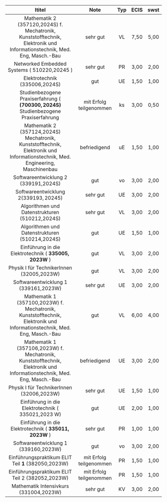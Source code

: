 
|                                                             Ititel                                                             |          Note           | Typ | ECIS | swst |
| :----------------------------------------------------------------------------------------------------------------------------: | :---------------------: | :-: | :--: | :--: |
|    Mathematik 2 (357120,2024S) f. Mechatronik, Kunststofftechnik, Elektronik und Informationstechnik, Med. Eng, Masch.-Bau     |        sehr gut         | VL  | 7,50 | 5,00 |
|                                          Networked Embedded Systems ( 510220,20245 )                                           |        sehr gut         | PR  | 3,00 | 2,00 |
|                                                 Elektrotechnik (335006,2024S)                                                  |           gut           | UE  | 1,50 | 1,00 |
|            Studienbezogene Praxiserfahrung ( $\mathbf{( 7 0 0 3 0 0 , 2 0 2 4 S )}$ Studienbezogene Praxiserfahrung            | mit Erfolg teilgenommen | ks  | 3,00 | 0,50 |
| Mathematik 2 (357124,2024S) Mechatronik, Kunststofftechnik, Elektronik und Informationstechnik, Med. Engineering, Maschinenbau |      befriedigend       | uE  | 1,50 | 1,00 |
|                                              Softwareentwicklung 2 (339191,2024S)                                              |           gut           | vo  | 3,00 | 2,00 |
|                                             Softwareentwicklung $2(339193,20245)$                                              |        sehr gut         | UE  | 3,00 | 2,00 |
|                                         Algorithmen und Datenstrukturen (510212,2024S)                                         |        sehr gut         | VL  | 3,00 | 2,00 |
|                                         Algorithmen und Datenstrukturen (510214,2024S)                                         |           gut           | UE  | 1,50 | 1,00 |
|                       Einführung in die Elektrotechnik ( $\mathbf{3 3 5 0 0 5 , 2 0 2 3 W \text { ) }}$                        |           gut           | VL  | 3,00 | 2,00 |
|                                           Physik I für TechnikerInnen (32005,2023W)                                            |           gut           | VL  | 3,00 | 2,00 |
|                                              Softwareentwicklung 1 (339161,2023W)                                              |        sehr gut         | UE  | 3,00 | 2,00 |
|    Mathematik 1 (357100,2023W) f. Mechatronik, Kunststofftechnik, Elektronik und Informationstechnik, Med. Eng, Masch.-Bau     |           gut           | VL  | 6,00 | 4,00 |
|    Mathematik 1 (357106,2023W) f. Mechatronik, Kunststofftechnik, Elektronik und Informationstechnik, Med. Eng, Masch.-Bau     |      befriedigend       | UE  | 3,00 | 2,00 |
|                                           Physik I für TechnikerInnen (32006,2023W)                                            |        sehr gut         | UE  | 1,50 | 1,00 |
|                                       Einführung in die Elektrotechnik ( 335021,2023 W)                                        |           gut           | UE  | 2,00 | 1,00 |
|                       Einführung in die Elektrotechnik ( $\mathbf{3 3 5 0 1 1 , 2 0 2 3 W \text { ) }}$                        |        sehr gut         | PR  | 1,00 | 1,00 |
|                                              Softwareentwicklung 1 (339160,2023W)                                              |           gut           | vo  | 3,00 | 2,00 |
|                                   Einführungspraktikum ELIT Teil $\mathbf{1}$ (382050,2023W)                                   | mit Erfolg teilgenommen | PR  | 1,50 | 1,00 |
|                                        Einführungspraktikum ELIT Teil 2 (382052,2023W)                                         | mit Erfolg teilgenommen | PR  | 1,50 | 1,00 |
|                                             Mathematik Intensivkurs (331004,2023W)                                             |        sehr gut         | KV  | 3,00 | 2,00 |